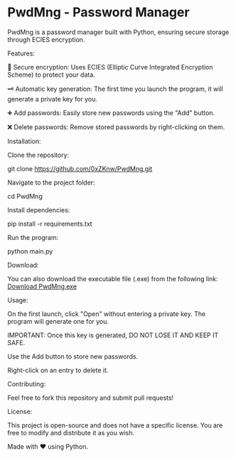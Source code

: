 # PwdMng - Password Manager

PwdMng is a password manager built with Python, ensuring secure storage through ECIES encryption.

Features:

🔐 Secure encryption: Uses ECIES (Elliptic Curve Integrated Encryption Scheme) to protect your data.

🗝 Automatic key generation: The first time you launch the program, it will generate a private key for you.

➕ Add passwords: Easily store new passwords using the "Add" button.

❌ Delete passwords: Remove stored passwords by right-clicking on them.

Installation:

Clone the repository:

git clone https://github.com/0xZKnw/PwdMng.git

Navigate to the project folder:

cd PwdMng

Install dependencies:

pip install -r requirements.txt

Run the program:

python main.py 

Download:

You can also download the executable file (.exe) from the following link:
[Download PwdMng.exe](https://mega.nz/file/SJAWQCzY#IE3GI-BdtR9uH33ZRGv2ZN9K9VM-sTASYCiZcBU5lBs)

Usage:

On the first launch, click "Open" without entering a private key. The program will generate one for you.

IMPORTANT: Once this key is generated, DO NOT LOSE IT AND KEEP IT SAFE.

Use the Add button to store new passwords.

Right-click on an entry to delete it.

Contributing:

Feel free to fork this repository and submit pull requests!

License:

This project is open-source and does not have a specific license. You are free to modify and distribute it as you wish.

Made with ❤️ using Python.

